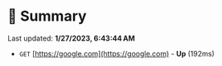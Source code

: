 # 📖 Summary
Last updated: **1/27/2023, 6:43:44 AM**

- `GET` [https://google.com](https://google.com) - **Up** (192ms)
